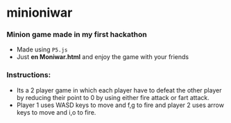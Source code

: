 # minioniwar
### **Minion game** made in my first hackathon

- Made using `P5.js`
- Just **en Moniwar.html** and enjoy the game with your friends

### Instructions:  
- Its a 2 player game in which each player have to defeat the other player by reducing their point to 0 by using either fire attack or fart attack.
- Player 1 uses WASD keys to move and f,g to fire and player 2 uses arrow keys to move and i,o to fire.
